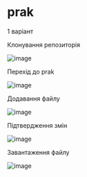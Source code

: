 # prak
1 варіант

Клонування репозиторія

![image](https://user-images.githubusercontent.com/85642728/121784573-59c0d800-cbbd-11eb-8c97-2dc2ce46c3d0.png)

Перехід до prak

![image](https://user-images.githubusercontent.com/85642728/121784829-eddf6f00-cbbe-11eb-9788-d42266f68c26.png)

Додавання файлу 

![image](https://user-images.githubusercontent.com/85642728/121784837-f637aa00-cbbe-11eb-90d5-34af4e7cfd9d.png)

Підтвердження змін

![image](https://user-images.githubusercontent.com/85642728/121784843-fdf74e80-cbbe-11eb-8016-5a63946c16ed.png)

Завантаження файлу

![image](https://user-images.githubusercontent.com/85642728/121784849-08b1e380-cbbf-11eb-93d0-c5fabf3b783b.png)
